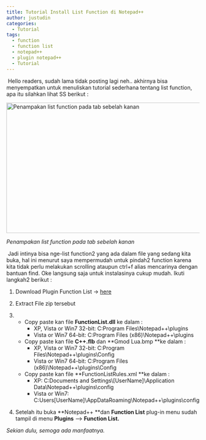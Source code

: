 ```yaml
---
title: Tutorial Install List Function di Notepad++
author: justudin
categories:
  - Tutorial
tags:
  - function
  - function list
  - notepad++
  - plugin notepad++
  - Tutorial
---
```

​	Hello readers, sudah lama tidak posting lagi neh.. akhirnya bisa menyempatkan untuk menuliskan tutorial sederhana tentang list function, apa itu silahkan lihat SS berikut : 

[<img class="size-large wp-image-117" alt="Penampakan list function pada tab sebelah kanan" src="https://justudin.com/files/uploads/2013/02/list-function.png?w=625" width="625" height="340" srcset="https://justudin.com/files/uploads/2013/02/list-function-300x163.png 300w, https://justudin.com/files/uploads/2013/02/list-function-768x418.png 768w, https://justudin.com/files/uploads/2013/02/list-function-1024x558.png 1024w, https://justudin.com/files/uploads/2013/02/list-function-1200x654.png 1200w, https://justudin.com/files/uploads/2013/02/list-function.png 1366w" sizes="(max-width: 625px) 100vw, 625px" />](https://justudin.com/files/uploads/2013/02/list-function.png)

*Penampakan list function pada tab sebelah kanan*



​	Jadi intinya bisa nge-list function2 yang ada dalam file yang sedang kita buka, hal ini menurut saya mempermudah untuk pindah2 function karena kita tidak perlu melakukan scrolling ataupun ctrl+f alias mencarinya dengan bantuan find. Oke langsung saja untuk instalasinya cukup mudah. Ikuti langkah2 berikut :

  1. Download Plugin Function List -> <a href="http://sourceforge.net/projects/npp-plugins/files/Function%20List/FunctionList%20Plugin%20v2.1/FunctionList_2_1_UNI_dll.zip/download">here</a>
  2. Extract File zip tersebut


  2. * Copy paste kan file **FunctionList.dll** ke dalam :
       * XP, Vista or Win7 32-bit: C:Program Files\Notepad++\plugins
       * Vista or Win7 64-bit: C:Program Files (x86)\Notepad++\plugins
     * Copy paste kan file **C++.flb** dan **Gmod Lua.bmp **ke dalam :
       * XP, Vista or Win7 32-bit: C:Program Files\Notepad++\plugins\Config
       * Vista or Win7 64-bit: C:Program Files (x86)\Notepad++\plugins\Config
     * Copy paste kan file **FunctionListRules.xml **ke dalam :
       * XP: C:Documents and Settings\\[UserName]\Application Data\Notepad++\plugins\config
       * Vista or Win7: C:Users\[UserName]\AppDataRoaming\Notepad++\plugins\config


3. Setelah itu buka **Notepad++ **dan **Function List** plug-in menu sudah tampil di menu **Plugins** –> **Function List.**



*Sekian dulu, semoga ada manfaatnya.*